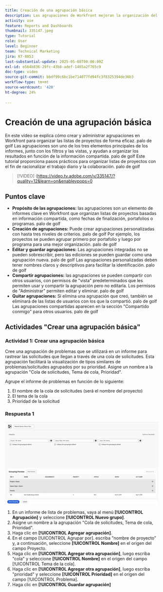 ```yaml
---
title: Creación de una agrupación básica
description: Las agrupaciones de Workfront mejoran la organización del proyecto al permitir a los usuarios categorizar las listas en función de elementos como portafolios, programas o fechas de finalización, con opciones personalizables de uso compartido y administración para una colaboración eficaz.
activity: use
feature: Reports and Dashboards
thumbnail: 335147.jpeg
type: Tutorial
role: User
level: Beginner
team: Technical Marketing
jira: KT-8853
last-substantial-update: 2025-05-08T00:00:00Z
exl-id: e564b836-29fc-43b8-adef-1465a2f765c9
doc-type: video
source-git-commit: bbdf99c6bc1be714077fd94fc3f8325394de36b3
workflow-type: tm+mt
source-wordcount: '420'
ht-degree: 24%

---
```


# Creación de una agrupación básica

En este vídeo se explica cómo crear y administrar agrupaciones en Workfront para organizar las listas de proyectos de forma eficaz. palo de golf Las agrupaciones son uno de los tres elementos principales de los informes, junto con los filtros y las vistas, y ayudan a organizar los resultados en función de la información compartida. palo de golf
Este tutorial proporciona pasos prácticos para organizar listas de proyectos con el fin de racionalizar el trabajo diario y la colaboración. palo de golf

>[!VIDEO] (https://video.tv.adobe.com/v/335147/?quality=12&learn=on&enablevpops=0

## Puntos clave

* **Propósito de las agrupaciones:** las agrupaciones son un elemento de informes clave en Workfront que organizan listas de proyectos basadas en información compartida, como fechas de finalización, portafolios o programas. palo de golf
* **Creación de agrupaciones:** Puede crear agrupaciones personalizadas con hasta tres niveles de criterios. palo de golf Por ejemplo, los proyectos se pueden agrupar primero por portafolio y luego por programa para una mejor organización. palo de golf
* **Editar y guardar agrupaciones:** Las agrupaciones integradas no se pueden sobrescribir, pero las ediciones se pueden guardar como una agrupación nueva. palo de golf Las agrupaciones personalizadas deben tener nombres claros y descriptivos para facilitar la identificación. palo de golf
* **Compartir agrupaciones:** las agrupaciones se pueden compartir con otros usuarios, con permisos de &quot;vista&quot; predeterminados que les permiten usar y compartir la agrupación pero no editarla. Los permisos de &quot;Administrar&quot; permiten editar y eliminar. palo de golf
* **Quitar agrupaciones:** Si elimina una agrupación que creó, también se eliminará de las listas de usuarios con los que la compartió. palo de golf Las agrupaciones compartidas aparecen en la sección &quot;Compartido conmigo&quot; para otros usuarios. palo de golf

## Actividades &quot;Crear una agrupación básica&quot;


### Actividad 1: Crear una agrupación básica

Cree una agrupación de problemas que se utilizará en un informe para rastrear las solicitudes que llegan a través de una cola de solicitudes. Esta agrupación facilitará la visualización de tipos similares de problemas/solicitudes agrupados por su prioridad. Asigne un nombre a la agrupación &quot;Cola de solicitudes, Tema de cola, Prioridad&quot;.

Agrupe el informe de problemas en función de lo siguiente:

1. El nombre de la cola de solicitudes (será el nombre del proyecto)
1. El tema de la cola
1. Prioridad de la solicitud

### Respuesta 1

![Una imagen de la pantalla para crear una nueva agrupación](assets/grouping-exercise.png)

1. En un informe de lista de problemas, vaya al menú **[!UICONTROL Agrupación]** y seleccione **[!UICONTROL Nuevo grupo]**.
1. Asigne un nombre a la agrupación &quot;Cola de solicitudes, Tema de cola, Prioridad&quot;.
1. Haga clic en **[!UICONTROL Agregar agrupación]**.
1. En el campo [!UICONTROL Agrupar por]. escriba &quot;nombre de proyecto&quot; y, a continuación, seleccione **[!UICONTROL Nombre]** en el origen del campo Proyecto.
1. Haga clic en **[!UICONTROL Agregar otra agrupación]**, luego escriba &quot;cola&quot; y seleccione **[!UICONTROL Nombre]** en el origen del campo [!UICONTROL Tema de la cola].
1. Haga clic en **[!UICONTROL Agregar otra agrupación]**, luego escriba &quot;prioridad&quot; y seleccione **[!UICONTROL Prioridad]** en el origen del campo [!UICONTROL Problema].
1. Haga clic en **[!UICONTROL Guardar agrupación]**
